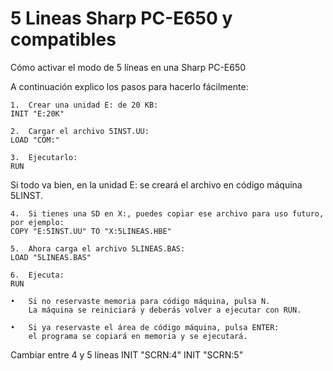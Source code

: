 # 5 Lineas Sharp PC-E650 y compatibles


Cómo activar el modo de 5 líneas en una Sharp PC-E650

A continuación explico los pasos para hacerlo fácilmente:  

	1.	Crear una unidad E: de 20 KB:  
	INIT "E:20K"  
 
	2.	Cargar el archivo 5INST.UU:  
	LOAD "COM:"  
 
	3.	Ejecutarlo:  
	RUN  
 
Si todo va bien, en la unidad E: se creará el archivo en código máquina 5LINST.  

	4.	Si tienes una SD en X:, puedes copiar ese archivo para uso futuro, por ejemplo:  
	COPY "E:5INST.UU" TO "X:5LINEAS.HBE"  
 
	5.	Ahora carga el archivo 5LINEAS.BAS:  
	LOAD "5LINEAS.BAS"  
 
	6.	Ejecuta:  
	RUN  

	•	Si no reservaste memoria para código máquina, pulsa N. 
 		La máquina se reiniciará y deberás volver a ejecutar con RUN.
   
	•	Si ya reservaste el área de código máquina, pulsa ENTER: 
 		el programa se copiará en memoria y se ejecutará.
 
 Cambiar entre 4 y 5 líneas
 INIT "SCRN:4"
 INIT "SCRN:5"
